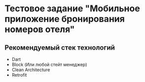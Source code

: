 # Тестовое задание "Мобильное приложение бронирования номеров отеля"

## Рекомендуемый стек технологий
* Dart
* Block (Или любой стейт менеджер)
* Clean Architecture
* Retrofit

